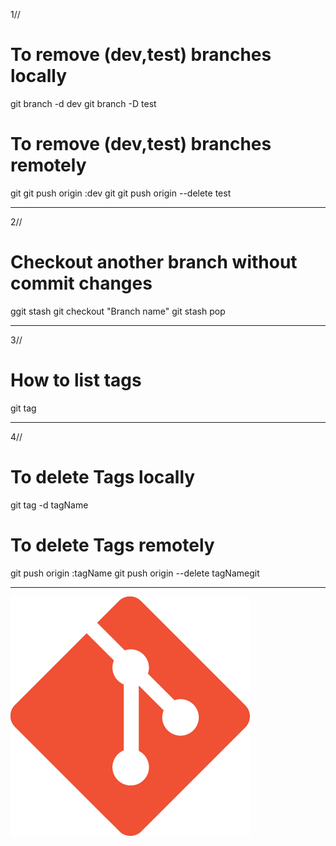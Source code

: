 1//
# To remove (dev,test) branches locally
git branch -d dev
git branch -D test

# To remove (dev,test) branches remotely
git git push origin :dev
git git push origin --delete test

_________________________________________________

2// 
# Checkout another branch without commit changes
ggit stash
git checkout "Branch name"
git stash pop  

__________________________________________________

3// 
# How to list tags
git tag

__________________________________________________

4// 
# To delete Tags locally
git tag -d tagName

# To delete Tags remotely
git push origin :tagName
git push origin --delete tagNamegit 
___________________________________________________

![Git Logo](./Git-Icon-1788C.png)



